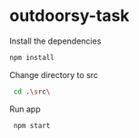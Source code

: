 # outdoorsy-task

Install the dependencies

```bash
npm install
```

Change directory to src

```bash
 cd .\src\
```

Run app

```bash
 npm start
```


